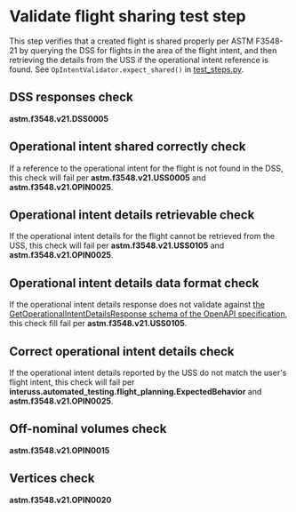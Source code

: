 # Validate flight sharing test step

This step verifies that a created flight is shared properly per ASTM F3548-21 by querying the DSS for flights in the area of the flight intent, and then retrieving the details from the USS if the operational intent reference is found.  See `OpIntentValidator.expect_shared()` in [test_steps.py](test_steps.py).

## DSS responses check

**astm.f3548.v21.DSS0005**

## Operational intent shared correctly check

If a reference to the operational intent for the flight is not found in the DSS, this check will fail per **astm.f3548.v21.USS0005** and **astm.f3548.v21.OPIN0025**.

## Operational intent details retrievable check

If the operational intent details for the flight cannot be retrieved from the USS, this check will fail per **astm.f3548.v21.USS0105** and **astm.f3548.v21.OPIN0025**.

## Operational intent details data format check

If the operational intent details response does not validate against [the GetOperationalIntentDetailsResponse schema of the OpenAPI specification](https://github.com/astm-utm/Protocol/blob/v1.0.0/utm.yaml#L1120), this check fill fail per **astm.f3548.v21.USS0105**.

## Correct operational intent details check

If the operational intent details reported by the USS do not match the user's flight intent, this check will fail per **interuss.automated_testing.flight_planning.ExpectedBehavior** and **astm.f3548.v21.OPIN0025**.

## Off-nominal volumes check

**astm.f3548.v21.OPIN0015**

## Vertices check

**astm.f3548.v21.OPIN0020**
